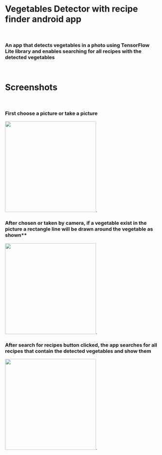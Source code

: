 # Vegetables Detector with recipe finder android app
&nbsp;
### An app that detects vegetables in a photo using TensorFlow Lite library and enables searching for all recipes with the detected vegetables
&nbsp;
# Screenshots
&nbsp;
### First choose a picture or take a picture
<img src="https://github.com/sameeroz/Vegetables_Detector_with_recipe_finder_android_app/assets/90834112/172a6f96-b483-4693-98f3-0bb7cad87287" width="300" />.
&nbsp;
&nbsp;
&nbsp;
### After chosen or taken by camera, if a vegetable exist in the picture a rectangle line will be drawn around the vegetable as shown**
<img src="https://github.com/sameeroz/Vegetables_Detector_with_recipe_finder_android_app/assets/90834112/831ac8ec-ebb7-45df-a76f-328ea08bcc49" width="300" />.
&nbsp;
&nbsp;
&nbsp;
</br>
### After search for recipes button clicked, the app searches for all recipes that contain the detected vegetables and show them
<img src="https://github.com/sameeroz/Vegetables_Detector_with_recipe_finder_android_app/assets/90834112/0911a1da-2775-426a-862a-07e18634ebbd" width="300" />.


